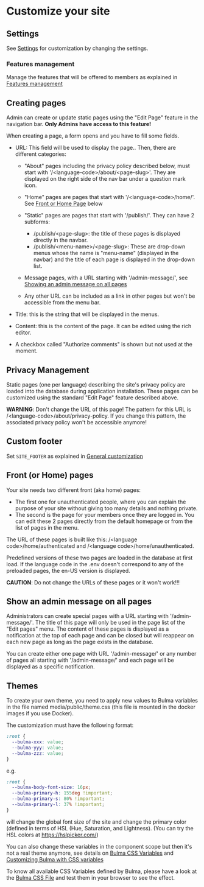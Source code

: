 # Customize your site

## Settings
See [Settings](settings.md) for customization by changing the settings.

### Features management
Manage the features that will be offered to members as explained in [Features management](settings.md/#features-management)

## Creating pages
Admin can create or update static pages using the "Edit Page" feature in the navigation bar. **Only Admins have access to this feature!**

When creating a page, a form opens and you have to fill some fields.

* URL: This field will be used to display the page..
  Then, there are different categories:

  * "About" pages including the privacy policy described below, must start with '/<language-code\>/about/<page-slug\>'. They are displayed on the right side of the nav bar under a question mark icon.
  * "Home" pages are pages that start with '/<language-code\>/home/'. See [Front or Home Page](#front-or-home-pages) below
  * "Static" pages are pages that start with '/publish/'. They can have 2 subforms: 

    * /publish/<page-slug\>: the title of these pages is displayed directly in the navbar.
    * /publish/<menu-name\>/<page-slug\>: These are drop-down menus whose the name is "menu-name" (displayed in the navbar) and the title of each page is displayed in the drop-down list.

  * Message pages, with a URL starting with '/admin-message/', see [Showing an admin message on all pages](#show-an-admin-message-on-all-pages)
  * Any other URL can be included as a link in other pages but won't be accessible from the menu bar.

* Title: this is the string that will be displayed in the menus.
* Content: this is the content of the page. It can be edited using the rich editor.
* A checkbox called "Authorize comments" is shown but not used at the moment.

## Privacy Management
Static pages (one per language) describing the site's privacy policy are loaded into the database during application installation.
These pages can be customized using the standard "Edit Page" feature described above.

**WARNING**: Don't change the URL of this page! The pattern for this URL is /<language-code\>/about/privacy-policy. If you change this pattern, the associated privacy policy won't be accessible anymore!

## Custom footer
Set `SITE_FOOTER` as explained in [General customization](settings.md/#general-customization)

## Front (or Home) pages
Your site needs two different front (aka home) pages: 

* The first one for unauthenticated people, where you can explain the purpose of your site without giving too many details and nothing private.
* The second is the page for your members once they are logged in.
You can edit these 2 pages directly from the default homepage or from the list of pages in the menu.

The URL of these pages is built like this: /<language code\>/home/authenticated and /<language code\>/home/unauthenticated.

Predefined versions of these two pages are loaded in the database at first load. 
If the language code in the .env doesn't correspond to any of the preloaded pages, the en-US version is displayed.

**CAUTION**: Do not change the URLs of these pages or it won't work!!!

## Show an admin message on all pages
Administrators can create special pages with a URL starting with '/admin-message/'. The title of this page will only be used in the page list of the "Edit pages" menu. The content of these pages is displayed as a notification at the top of each page and can be closed but will reappear on each new page as long as the page exists in the database.

You can create either one page with URL '/admin-message/' or any number of pages all starting with '/admin-message/' and each page will be displayed as a specific notification.

## Themes
To create your own theme, you need to apply new values to Bulma variables in the file named media/public/theme.css (this file is mounted in the docker images if you use Docker).

The customization must have the following format:

```css
:root {
  --bulma-xxx: value;
  --bulma-yyy: value;
  --bulma-zzz: value;
}
```

e.g.

```css
:root {
  --bulma-body-font-size: 16px;
  --bulma-primary-h: 155deg !important;
  --bulma-primary-s: 80% !important;
  --bulma-primary-l: 37% !important;
}
```

will change the global font size of the site and change the primary color (defined in terms of HSL (Hue, Saturation, and Lightness). 
(You can try the HSL colors at https://hslpicker.com/)

You can also change these variables in the component scope but then it's not a real theme anymore, see details on [Bulma CSS Variables](https://bulma.io/documentation/features/css-variables/) and [Customizing Bulma with CSS variables](https://bulma.io/documentation/customize/with-css-variables/)

To know all available CSS Variables defined by Bulma, please have a look at the [Bulma CSS File](https://cdn.jsdelivr.net/npm/bulma@1.0.1/css/bulma.css) and test them in your browser to see the effect.

